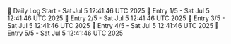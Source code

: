 📅 Daily Log Start - Sat Jul  5 12:41:46 UTC 2025
📌 Entry 1/5 - Sat Jul  5 12:41:46 UTC 2025
📌 Entry 2/5 - Sat Jul  5 12:41:46 UTC 2025
📌 Entry 3/5 - Sat Jul  5 12:41:46 UTC 2025
📌 Entry 4/5 - Sat Jul  5 12:41:46 UTC 2025
📌 Entry 5/5 - Sat Jul  5 12:41:46 UTC 2025
